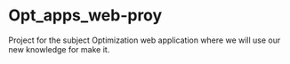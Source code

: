 # Opt_apps_web-proy
Project for the subject Optimization web application where we will use our new knowledge for make it.
